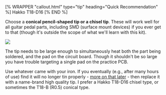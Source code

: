 
<div class="float-md ms-3 mb-3">
[% WRAPPER "callout.html" type="tip" heading="Quick Recommendation" %]
Hakko T18-D16
[% END %]
</div>

Choose a **conical pencil-shaped tip or a chisel tip**. These will work well for all guitar pedal parts, including SMD (surface mount devices) if you ever get to that (though it's outside the scope of what we'll learn with this kit).


<a data-fancybox href="/img/practice/soldering-iron-tips.png" class="float-start">
  <img src="/img/practice/soldering-iron-tips.png" class="img-fluid m-3" style="max-height: 100px" />
</a>

The tip needs to be large enough to simultaneously heat both the part being soldered, and the pad on the circuit board. Though it shouldn't be so large you have trouble targeting a single pad on the practice PCB.

Use whatever came with your iron. If you eventually (e.g., after many hours of use) find it will no longer tin properly - [more on that later](/how_to_solder/troubleshooting/tip_wont_tin.html) - then replace it with a name-brand high quality tip. I prefer a Hakko T18-D16 chisel type, or sometimes the T18-B (R0.5) conical type.

